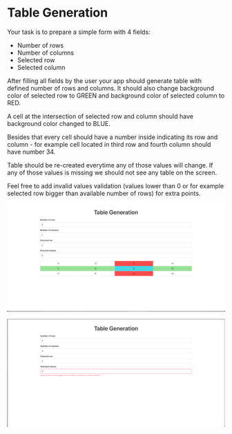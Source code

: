 # Table Generation

Your task is to prepare a simple form with 4 fields:
- Number of rows
- Number of columns
- Selected row
- Selected column

After filling all fields by the user your app should generate table with defined
number of rows and columns. It should also change background color of selected row to GREEN and 
background color of selected column to RED.

A cell at the intersection of selected row and column should have background color changed to BLUE.

Besides that every cell should have a number inside indicating its row and column - for example cell 
located in third row and fourth column should have number 34.

Table should be re-created everytime any of those values will change. If any of those values is missing we
should not see any table on the screen.

Feel free to add invalid values validation (values lower than 0 or for example selected row bigger than
available number of rows) for extra points.

![](1.jpg)

![](2.jpg)
